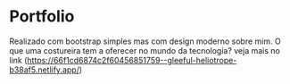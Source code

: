 # Portfolio
Realizado com bootstrap simples mas com design moderno sobre mim.
O que uma costureira tem a oferecer no mundo da tecnologia? veja mais no link
(https://66f1cd6874c2f60456851759--gleeful-heliotrope-b38af5.netlify.app/)
